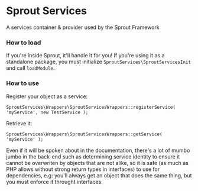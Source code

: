 # Sprout Services
A services container &amp; provider used by the Sprout Framework

### How to load
If you're inside Sprout, it'll handle it for you! If you're using it as a standalone package, you must initialize `SproutServices\SproutServicesInit` and call `loadModule`.

### How to use

Register your object as a service:
```
SproutServices\Wrappers\SproutServicesWrappers::registerService( 'myService', new TestService );
```
Retrieve it:
```
SproutServices\Wrappers\SproutServicesWrappers::getService( 'myService' );
```
Even if it will be spoken about in the documentation, there's a lot of mumbo jumbo in the back-end such as determining service identity to ensure it cannot be overwriten by objects that are not alike, so it is safe (as much as PHP allows without strong return types in interfaces) to use for dependencies, e.g: you'll always get an object that does the same thing, but you must enforce it throught interfaces.

